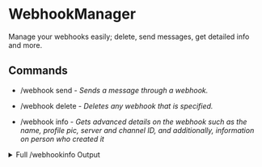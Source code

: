 # WebhookManager
  Manage your webhooks easily; delete, send messages, get detailed info and more.


  ## Commands
  - /webhook send - *Sends a message through a webhook.*


  - /webhook delete -  *Deletes any webhook that is specified.*


  - /webhook info - *Gets advanced details on the webhook such as the name, profile pic, server and channel ID, and additionally, information on person who created it*
  <details><summary>Full /webhookinfo Output</summary>

    - Webhook Username

    - Webhook ID

    - Webhook Token

    - Channel ID

    - Server ID

    - Webhook Profile Picture

    - Webhook Type

    - Creator Profile

  </details>

